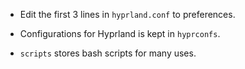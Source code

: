 - Edit the first 3 lines in `hyprland.conf` to preferences.

- Configurations for Hyprland is kept in `hyprconfs`.

- `scripts` stores bash scripts for many uses.
